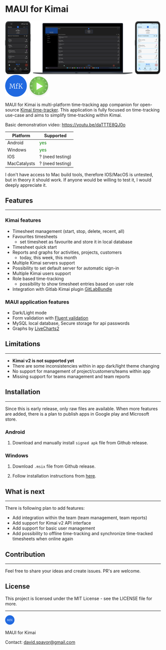 # MAUI for Kimai


<!-- images -->

<img src="assets/screens.png" alt="screens" >

<img src="assets/logo.png" alt="logo" width="70" >
<img src="assets/kimai_logo.png" alt="logo" width="70" >


MAUI for Kimai is multi-platform time-tracking app companion for open-source  [Kimai time-tracker](https://github.com/kimai/kimai). This application is fully focused on time-tracking use-case and aims to simplify time-tracking within Kimai.

Basic demonstration video: https://youtu.be/daTTTE8QJ0o

| Platform      | Supported      |
|--------------|-----------------|
| Android      | <span style="color:green">yes</span>     |
| Windows      | <span style="color:green">yes</span>     |
| IOS          | ? (need testing) |
| MacCatalysts | ? (need testing) |

I don't have access to Mac build tools, therefore IOS/MacOS is untested, but in theory it should work. If anyone would be willing to test it, I would deeply appreciate it.

## Features
---
### Kimai features

- Timesheet management (start, stop, delete, recent, all)
- Favourites timesheets
    - set timesheet as favourite and store it in local database
- Timesheet quick start
- Reports and graphs for activities, projects, customers
    - today, this week, this month
- Multiple Kimai servers support
- Possibility to set default server for automatic sign-in
- Multiple Kimai users support
- Role based time-tracking
    - possibility to show timesheet entries based on user role
- Integration with Gitlab Kimai plugin [GitLabBundle](https://github.com/LibreCodeCoop/GitLabBundle)

### MAUI application features
- Dark/Light mode 
- Form validation with [Fluent validation](https://github.com/FluentValidation/FluentValidation)
- MySQL local database, Secure storage for api passwords
- Graphs by [LiveCharts2](https://github.com/beto-rodriguez/LiveCharts2)

## Limitations
---
- **Kimai v2 is not supported yet**
- There are some inconsistencies within in app dark/light theme changing
- No support for management of project/customers/teams within app
- Missing support for teams management and team reports

## Installation
---
Since this is early release, only raw files are available. When more features are added, there is a plan to publish apps in Google play and Microsoft store.

### Android

1. Download and manually install `signed apk` file from Github release.

### Windows
1. Download `.msix` file from Github release.

2. Follow installation instructions from [here](https://learn.microsoft.com/en-us/dotnet/maui/windows/deployment/publish-cli?view=net-maui-7.0#installing-the-app).

## What is next 

---

There is following plan to add features:
- Add integration within the team (team management, team reports)
- Add support for Kimai v2 API interface
- Add support for basic user management
- Add possibility to offline time-tracking and synchronize time-tracked timesheets when online again


## Contribution 
---
Feel free to share your ideas and create issues. PR's are welcome.


## License 
This project is licensed under the MIT License - see the LICENSE file for more.

---
<img src="assets/logo.png" alt="logo" width="30"  > 

MAUI for Kimai

Contact: david.spavor@gmail.com